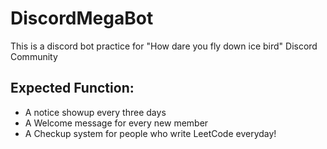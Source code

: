 # DiscordMegaBot
This is a discord bot practice for "How dare you fly down ice bird" Discord Community


## Expected Function:

- A notice showup every three days
- A Welcome message for every new member
- A Checkup system for people who write LeetCode everyday!
